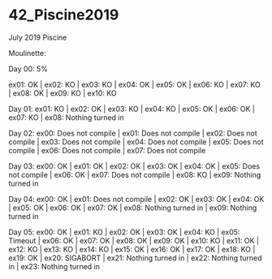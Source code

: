 # 42_Piscine2019

July 2019 Piscine

Moulinette: 

Day 00: 5%

ex01: OK | ex02: KO | ex03: KO | ex04: OK | ex05: OK | ex06: KO | ex07: KO | ex08: OK | ex09: KO | ex10: KO


Day 01:
ex01: KO | ex02: OK | ex03: KO | ex04: KO | ex05: OK | ex06: OK | ex07: KO | ex08: Nothing turned in

Day 02:
ex00: Does not compile | ex01: Does not compile | ex02: Does not compile | ex03: Does not compile | ex04: Does not compile | ex05: Does not compile | ex06: Does not compile | ex07: Does not compile

Day 03:
ex00: OK | ex01: OK | ex02: OK | ex03: OK | ex04: OK | ex05: Does not compile | ex06: OK | ex07: Does not compile | ex08: KO | ex09: Nothing turned in

Day 04:
ex00: OK | ex01: Does not compile | ex02: OK | ex03: OK | ex04: OK | ex05: OK | ex06: OK | ex07: OK | ex08: Nothing turned in | ex09: Nothing turned in

Day 05:
ex00: OK | ex01: KO | ex02: OK | ex03: OK | ex04: KO | ex05: Timeout | ex06: OK | ex07: OK | ex08: OK | ex09: OK | ex10: KO | ex11: OK | ex12: KO | ex13: KO | ex14: KO | ex15: OK | ex16: OK | ex17: OK | ex18: KO | ex19: OK | ex20: SIGABORT | ex21: Nothing turned in | ex22: Nothing turned in | ex23: Nothing turned in
